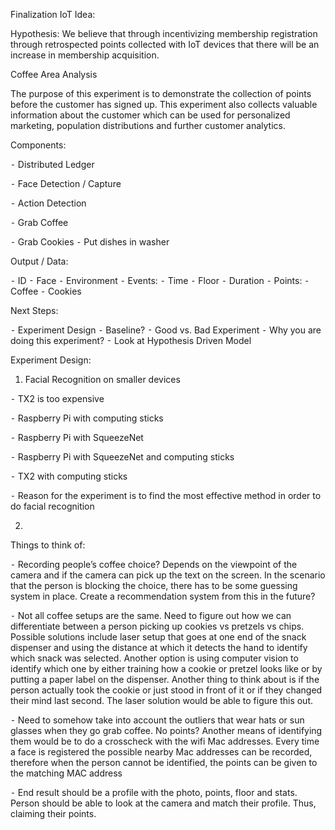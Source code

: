 Finalization IoT Idea:

Hypothesis: We believe that through incentivizing membership registration through retrospected points collected with IoT devices that there will be an increase in membership acquisition. 
 

Coffee Area Analysis

The purpose of this experiment is to demonstrate the collection of points before the customer has signed up. This experiment also collects valuable information about the customer which can be used for personalized marketing, population distributions and further customer analytics.

Components: 

⁃	Distributed Ledger

⁃	Face Detection / Capture

⁃	Action Detection

⁃	Grab Coffee

⁃	Grab Cookies
⁃	Put dishes in washer

 
Output / Data:

⁃	ID
⁃	Face
⁃	Environment
⁃	Events:
⁃	Time
⁃	Floor
⁃	Duration
⁃	Points:
⁃	Coffee 
⁃	Cookies

Next Steps:

⁃	Experiment Design
⁃	Baseline?
⁃	Good vs. Bad Experiment 
⁃	Why you are doing this experiment? 
⁃	Look at Hypothesis Driven Model 

Experiment Design:

1.	Facial Recognition on smaller devices

  ⁃	TX2 is too expensive
  
  ⁃	Raspberry Pi with computing sticks 
 
  ⁃	Raspberry Pi with SqueezeNet
  
  ⁃	Raspberry Pi with SqueezeNet and computing sticks
  
  ⁃	TX2 with computing sticks 
  
  ⁃	Reason for the experiment is to find the most effective method in order to do facial recognition 
  
 2.	 

Things to think of:

⁃	Recording people’s coffee choice? Depends on the viewpoint of the camera and if the camera can pick up the text on the screen. In the scenario that the person is blocking the choice, there has to be some guessing system in place. Create a recommendation system from this in the future?

⁃	Not all coffee setups are the same. Need to figure out how we can differentiate between a person picking up cookies vs pretzels vs chips. Possible solutions include laser setup that goes at one end of the snack dispenser and using the distance at which it detects the hand to identify which snack was selected. Another option is using computer vision to identify which one by either training how a cookie or pretzel looks like or by putting a paper label on the dispenser. Another thing to think about is if the person actually took the cookie or just stood in front of it or if they changed their mind last second. The laser solution would be able to figure this out. 

⁃	Need to somehow take into account the outliers that wear hats or sun glasses when they go grab coffee. No points? Another means of identifying them would be to do a crosscheck with the wifi Mac addresses. Every time a face is registered the possible nearby Mac addresses can be recorded, therefore when the person cannot be identified, the points can be given to the matching MAC address

⁃	End result should be a profile with the photo, points, floor and stats. Person should be able to look at the camera and match their profile. Thus, claiming their points.

